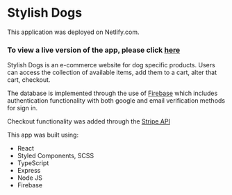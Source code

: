 # Stylish Dogs

This application was deployed on Netlify.com.
### To view a live version of the app, please click [here](https://extraordinary-heliotrope-8f757e.netlify.app/)

Stylish Dogs is an e-commerce website for dog specific products. Users can access the collection of available items, add them to a cart, alter that cart, checkout.

The database is implemented through the use of [Firebase](https://firebase.google.com/) which includes authentication functionality with both google and email verification methods for sign in.

Checkout functionality was added through the [Stripe API](https://stripe.com/docs)




This app was built using:
- React
- Styled Components, SCSS
- TypeScript
- Express
- Node JS
- Firebase
